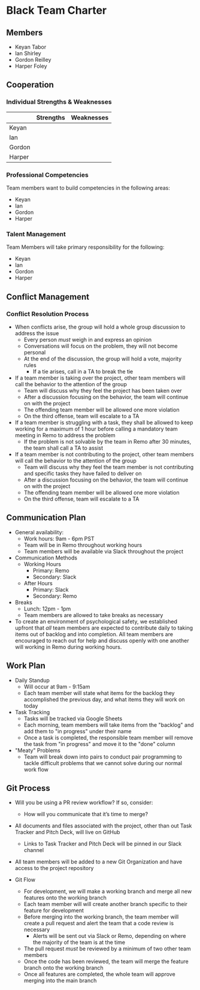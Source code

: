 # Black Team Charter

## Members

* Keyan Tabor
* Ian Shirley
* Gordon Reilley
* Harper Foley

## Cooperation

### Individual Strengths & Weaknesses

| | **Strengths** | **Weaknesses** |
| --- | --- | --- |
| Keyan | | |
| Ian | | | 
| Gordon | | |
| Harper | | |

### Professional Competencies

Team members want to build competencies in the following areas:

* Keyan
* Ian
* Gordon
* Harper

### Talent Management

Team Members will take primary responsibility for the following:

* Keyan
* Ian
* Gordon
* Harper

## Conflict Management

### Conflict Resolution Process

* When conflicts arise, the group will hold a whole group discussion to address the issue
  * Every person *must* weigh in and express an opinion
  * Conversations will focus on the problem, they will not become personal
  * At the end of the discussion, the group will hold a vote, majority rules
    * If a tie arises, call in a TA to break the tie
* If a team member is taking over the project, other team members will call the behavior to the attention of the group
  * Team will discuss why they feel the project has been taken over
  * After a discussion focusing on the behavior, the team will continue on with the project
  * The offending team member will be allowed one more violation
  * On the third offense, team will escalate to a TA
* If a team member is struggling with a task, they shall be allowed to keep working for a maximum of 1 hour before calling a mandatory team meeting in Remo to address the problem
  * If the problem is not solvable by the team in Remo after 30 minutes, the team shall call a TA to assist
* If a team member is not contributing to the project, other team members will call the behavior to the attention of the group
  * Team will discuss why they feel the team member is not contributing and specific tasks they have failed to deliver on
  * After a discussion focusing on the behavior, the team will continue on with the project
  * The offending team member will be allowed one more violation
  * On the third offense, team will escalate to a TA

## Communication Plan

* General availability:
  * Work hours: 9am - 6pm PST
  * Team will be in Remo throughout working hours
  * Team members will be available via Slack throughout the project
* Communication Methods
  * Working Hours
    * Primary: Remo
    * Secondary: Slack
  * After Hours
    * Primary: Slack
    * Secondary: Remo
* Breaks
  * Lunch: 12pm - 1pm
  * Team members are allowed to take breaks as necessary
* To create an environment of psychological safety, we established upfront that *all* team members are expected to contribute daily to taking items out of backlog and into completion. All team members are encouraged to reach out for help and discuss openly with one another will working in Remo during working hours.

## Work Plan

* Daily Standup
  * Will occur at 9am - 9:15am
  * Each team member will state what items for the backlog they accomplished the previous day, and what items they will work on today
* Task Tracking
  * Tasks will be tracked via Google Sheets
  * Each morning, team members will take items from the "backlog" and add them to "in progress" under their name
  * Once a task is completed, the responsible team member will remove the task from "in progress" and move it to the "done" column
* "Meaty" Problems
  * Team will break down into pairs to conduct pair programming to tackle difficult problems that we cannot solve during our normal work flow

## Git Process

* Will you be using a PR review workflow? If so, consider:
  * How will you communicate that it’s time to merge?

* All documents and files associated with the project, other than out Task Tracker and Pitch Deck, will live on GitHub
  * Links to Task Tracker and Pitch Deck will be pinned in our Slack channel
* All team members will be added to a new Git Organization and have access to the project repository
* Git Flow
  * For development, we will make a working branch and merge all new features onto the working branch
  * Each team member will will create another branch specific to their feature for development
  * Before merging into the working branch, the team member will create a pull request and alert the team that a code review is necessary
    * Alerts will be sent out via Slack or Remo, depending on where the majority of the team is at the time
  * The pull request *must* be reviewed by a minimum of two other team members
  * Once the code has been reviewed, the team will merge the feature branch onto the working branch
  * Once all features are completed, the whole team will approve merging into the main branch
